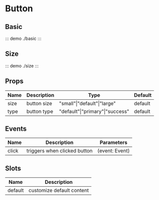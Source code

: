 # Button

## Basic

::: demo
./basic
:::

## Size

::: demo
./size
:::

## Props

| Name | Description | Type                            | Default |
| ---- | ----------- | ------------------------------- | ------- |
| size | button size | "small"\|"default"\|"large"     | default |
| type | button type | "default"\|"primary"\|"success" | default |

## Events

| Name  | Description                  | Parameters     |
| ----- | ---------------------------- | -------------- |
| click | triggers when clicked button | (event: Event) |

## Slots

| Name    | Description               |
| ------- | ------------------------- |
| default | customize default content |
